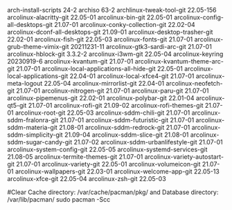 arch-install-scripts 24-2
archiso 63-2
archlinux-tweak-tool-git 22.05-156
arcolinux-alacritty-git 22.05-01
arcolinux-bin-git 22.05-01
arcolinux-config-all-desktops-git 21.07-01
arcolinux-conky-collection-git 22.02-04
arcolinux-dconf-all-desktops-git 21.09-01
arcolinux-desktop-trasher-git 22.02-01
arcolinux-fish-git 22.05-03
arcolinux-fonts-git 21.07-01
arcolinux-grub-theme-vimix-git 20211231-11
arcolinux-gtk3-sardi-arc-git 21.07-01
arcolinux-hblock-git 3.3.2-2
arcolinux-i3wm-git 22.05-04
arcolinux-keyring 20230919-6
arcolinux-kvantum-git 21.07-01
arcolinux-kvantum-theme-arc-git 21.07-01
arcolinux-local-applications-all-hide-git 22.05-01
arcolinux-local-applications-git 22.04-01
arcolinux-local-xfce4-git 21.07-01
arcolinux-meta-logout 22.05-04
arcolinux-mirrorlist-git 22.04-01
arcolinux-neofetch-git 21.07-01
arcolinux-nitrogen-git 21.07-01
arcolinux-paru-git 21.07-01
arcolinux-pipemenus-git 22.02-01
arcolinux-polybar-git 22.01-04
arcolinux-qt5-git 21.07-01
arcolinux-rofi-git 21.09-02
arcolinux-rofi-themes-git 21.07-01
arcolinux-root-git 22.05-03
arcolinux-sddm-chili-git 21.07-01
arcolinux-sddm-fralonra-git 21.07-01
arcolinux-sddm-futuristic-git 21.07-01
arcolinux-sddm-materia-git 21.08-01
arcolinux-sddm-redrock-git 21.07-01
arcolinux-sddm-simplicity-git 21.09-04
arcolinux-sddm-slice-git 21.08-01
arcolinux-sddm-sugar-candy-git 21.07-02
arcolinux-sddm-urbanlifestyle-git 21.07-01
arcolinux-system-config-git 22.05-05
arcolinux-systemd-services-git 21.08-05
arcolinux-termite-themes-git 21.07-01
arcolinux-variety-autostart-git 21.07-01
arcolinux-variety-git 22.05-01
arcolinux-volumeicon-git 21.07-01
arcolinux-wallpapers-git 22.03-01
arcolinux-welcome-app-git 22.05-13
arcolinux-xfce-git 22.05-04
arcolinux-zsh-git 22.05-03

#Clear Cache directory: /var/cache/pacman/pkg/ and Database directory: /var/lib/pacman/
sudo pacman -Scc

